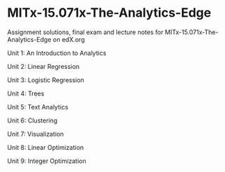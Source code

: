 # MITx-15.071x-The-Analytics-Edge
Assignment solutions, final exam and lecture notes for MITx-15.071x-The-Analytics-Edge on edX.org

Unit 1: An Introduction to Analytics

Unit 2: Linear Regression 

Unit 3: Logistic Regression 

Unit 4: Trees 

Unit 5: Text Analytics 

Unit 6: Clustering 

Unit 7: Visualization 

Unit 8: Linear Optimization 

Unit 9: Integer Optimization

